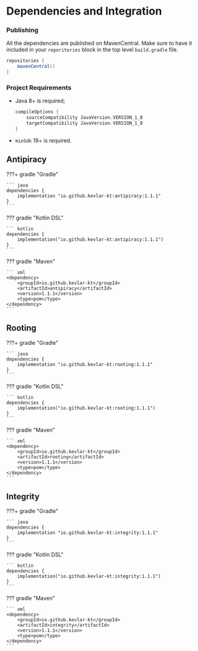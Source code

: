 # Dependencies and Integration

### Publishing

All the dependencies are published on MavenCentral. Make sure to have it included in your `reporitories` block in the top level `build.gradle` file.

```groovy
repositories {
    mavenCentral()
}
```

### Project Requirements

- Java 8+ is required;
	```groovy
	compileOptions {
	    sourceCompatibility JavaVersion.VERSION_1_8
	    targetCompatibility JavaVersion.VERSION_1_8
	}
	```
- `minSdk` 19+ is required.

## Antipiracy
???+ gradle "Gradle"

	``` java
	dependencies {
    	implementation "io.github.kevlar-kt:antipiracy:1.1.1"
	}
	```

??? gradle "Kotlin DSL"

	``` kotlin
	dependencies {
	    implementation("io.github.kevlar-kt:antipiracy:1.1.1")
	}
	```

??? gradle "Maven"

	``` xml
	<dependency>
	    <groupId>io.github.kevlar-kt</groupId>
	    <artifactId>antipiracy</artifactId>
	    <version>1.1.1</version>
	    <type>pom</type>
	</dependency>
	```


## Rooting
???+ gradle "Gradle"

	``` java
	dependencies {
    	implementation "io.github.kevlar-kt:rooting:1.1.1"
	}
	```

??? gradle "Kotlin DSL"

	``` kotlin
	dependencies {
	    implementation("io.github.kevlar-kt:rooting:1.1.1")
	}
	```

??? gradle "Maven"

	``` xml
	<dependency>
	    <groupId>io.github.kevlar-kt</groupId>
	    <artifactId>rooting</artifactId>
	    <version>1.1.1</version>
	    <type>pom</type>
	</dependency>
	```


## Integrity

???+ gradle "Gradle"

	``` java
	dependencies {
    	implementation "io.github.kevlar-kt:integrity:1.1.1"
	}
	```

??? gradle "Kotlin DSL"

	``` kotlin
	dependencies {
	    implementation("io.github.kevlar-kt:integrity:1.1.1")
	}
	```

??? gradle "Maven"

	``` xml
	<dependency>
	    <groupId>io.github.kevlar-kt</groupId>
	    <artifactId>integrity</artifactId>
	    <version>1.1.1</version>
	    <type>pom</type>
	</dependency>
	```

